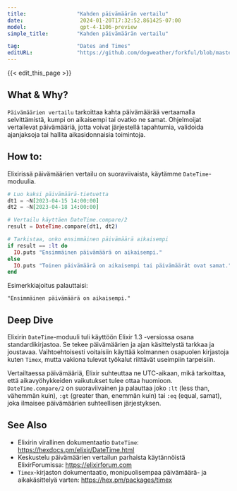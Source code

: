 ```yaml
---
title:                "Kahden päivämäärän vertailu"
date:                  2024-01-20T17:32:52.861425-07:00
model:                 gpt-4-1106-preview
simple_title:         "Kahden päivämäärän vertailu"

tag:                  "Dates and Times"
editURL:              "https://github.com/dogweather/forkful/blob/master/content/fi/elixir/comparing-two-dates.md"
---
```


{{< edit_this_page >}}

## What & Why?
`Päivämäärien vertailu` tarkoittaa kahta päivämäärää vertaamalla selvittämistä, kumpi on aikaisempi tai ovatko ne samat. Ohjelmoijat vertailevat päivämääriä, jotta voivat järjestellä tapahtumia, validoida ajanjaksoja tai hallita aikasidonnaisia toimintoja.

## How to:
Elixirissä päivämäärien vertailu on suoraviivaista, käytämme `DateTime`-moduulia.

```elixir
# Luo kaksi päivämäärä-tietuetta
dt1 = ~N[2023-04-15 14:00:00]
dt2 = ~N[2023-04-18 14:00:00]

# Vertailu käyttäen DateTime.compare/2
result = DateTime.compare(dt1, dt2)

# Tarkistaa, onko ensimmäinen päivämäärä aikaisempi
if result == :lt do
  IO.puts "Ensimmäinen päivämäärä on aikaisempi."
else
  IO.puts "Toinen päivämäärä on aikaisempi tai päivämäärät ovat samat."
end
```

Esimerkkiajoitus palauttaisi:

`"Ensimmäinen päivämäärä on aikaisempi."`

## Deep Dive
Elixirin `DateTime`-moduuli tuli käyttöön Elixir 1.3 -versiossa osana standardikirjastoa. Se tekee päivämäärien ja ajan käsittelystä tarkkaa ja joustavaa. Vaihtoehtoisesti voitaisiin käyttää kolmannen osapuolen kirjastoja kuten `Timex`, mutta vakiona tulevat työkalut riittävät useimpiin tarpeisiin.

Vertailtaessa päivämääriä, Elixir suhteuttaa ne UTC-aikaan, mikä tarkoittaa, että aikavyöhykkeiden vaikutukset tulee ottaa huomioon. `DateTime.compare/2` on suoraviivainen ja palauttaa joko `:lt` (less than, vähemmän kuin), `:gt` (greater than, enemmän kuin) tai `:eq` (equal, samat), joka ilmaisee päivämäärien suhteellisen järjestyksen.

## See Also
- Elixirin virallinen dokumentaatio `DateTime`: https://hexdocs.pm/elixir/DateTime.html
- Keskustelu päivämäärien vertailun parhaista käytännöistä ElixirForumissa: https://elixirforum.com
- `Timex`-kirjaston dokumentaatio, monipuolisempaa päivämäärä- ja aikakäsittelyä varten: https://hex.pm/packages/timex
